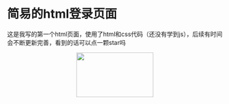 # 简易的html登录页面
这是我写的第一个html页面，使用了html和css代码（还没有学到js），后续有时间会不断更新完善，看到的话可以点一颗star吗
<div align=center>
<img src="https://github.com/u8777/images/show.png" width="180" height="105"> 
</div>
